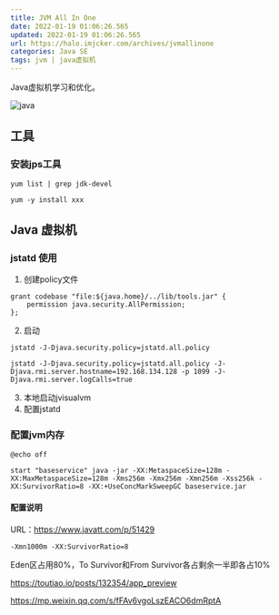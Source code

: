 ```yaml
---
title: JVM All In One
date: 2022-01-19 01:06:26.565
updated: 2022-01-19 01:06:26.565
url: https://halo.imjcker.com/archives/jvmallinone
categories: Java SE
tags: jvm | java虚拟机
---
```




Java虚拟机学习和优化。

![java](https://imjcker.com:1990/upload/2022/01/java-4b644c9631884d7bbcf7b23fdb17f4e7.png)

## 工具

### 安装jps工具

```shell
yum list | grep jdk-devel

yum -y install xxx
```



## Java 虚拟机

### jstatd 使用

1. 创建policy文件 

```shell  
grant codebase "file:${java.home}/../lib/tools.jar" {   
    permission java.security.AllPermission;
};
```

2. 启动

```shell  
jstatd -J-Djava.security.policy=jstatd.all.policy

jstatd -J-Djava.security.policy=jstatd.all.policy -J-Djava.rmi.server.hostname=192.168.134.128 -p 1099 -J-Djava.rmi.server.logCalls=true
```

3. 本地启动jvisualvm
4. 配置jstatd



### 配置jvm内存

```shell  
@echo off

start "baseservice" java -jar -XX:MetaspaceSize=128m -XX:MaxMetaspaceSize=128m -Xms256m -Xmx256m -Xmn256m -Xss256k -XX:SurvivorRatio=8 -XX:+UseConcMarkSweepGC baseservice.jar
```

#### 配置说明

URL：<https://www.javatt.com/p/51429>

```shell
-Xmn1000m -XX:SurvivorRatio=8 
```

Eden区占用80%，To Survivor和From Survivor各占剩余一半即各占10%





https://toutiao.io/posts/132354/app_preview



https://mp.weixin.qq.com/s/fFAv6vgoLszEACO6dmRptA

